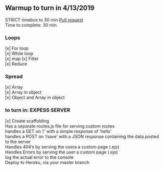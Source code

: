 ## Warmup to turn in 4/13/2019
STRICT timebox to 30 min
[Pull request](https://github.com/codefellows-js-401d29-aaron-ferris/warmup-daily/pull/8)  
Time to complete: 30 min  
### Loops
[x] For loop  
[x] While loop  
[x] map
[x] Filter  
[x] Reduce  
### Spread
[x] Array  
[x] Array in object  
[x] Object and Array in object  
### to turn in: EXPESS SERVER
[x] Create scaffolding  
Has a separate routes.js file for serving custom routes  
handles a GET on ‘/’ with a simple response of ‘hello’  
handles a POST on ‘/save’ with a JSON response containing the data posted to the server  
Handles 404’s by serving the usera a custom page (.ejs)  
Handles Errors by serving the user a custom page (.ejs)  
log the actual error to the console  
Deploy to Heroku, via your master branch  
